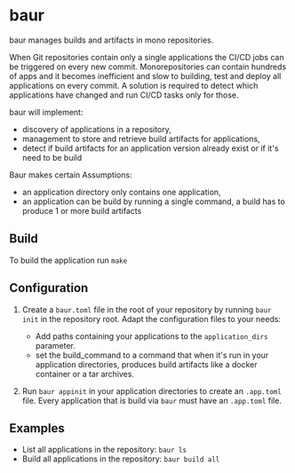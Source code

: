 # baur

baur manages builds and artifacts in mono repositories.

When Git repositories contain only a single applications the CI/CD jobs can be
triggered on every new commit.
Monorepositories can contain hundreds of apps and it becomes inefficient and
slow to building, test and deploy all applications on every commit.
A solution is required to detect which applications have changed and run CI/CD
tasks only for those.

baur will implement:
- discovery of applications in a repository,
- management to store and retrieve build artifacts for applications,
- detect if build artifacts for an application version already exist or if it's
  need to be build


Baur makes certain Assumptions:
- an application directory only contains one application,
- an application can be build by running a single command,
  a build has to produce 1 or more build artifacts



## Build
To build the application run `make`

## Configuration
1. Create a `baur.toml` file in the root of your repository by running
   `baur init` in the repository root.
   Adapt the configuration files to your needs:

   - Add paths containing your applications to the `application_dirs` parameter.
   - set the build_command to a command that when it's run in your application
	 directories, produces build artifacts like a docker container or a tar
	 archives.

2. Run `baur appinit` in your application directories to create an `.app.toml`
   file. Every application that is build via `baur` must have an `.app.toml`
   file.


## Examples
- List all applications in the repository:
  `baur ls`
- Build all applications in the repository:
  `baur build all`

[modeline]: # ( vi:set tabstop=4 shiftwidth=4 tw=80 expandtab spell spl=en : )
